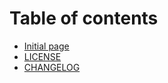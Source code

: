 # Table of contents

* [Initial page](README.md)
* [LICENSE](LICENSE.md)
* [CHANGELOG](CHANGELOG.md)

